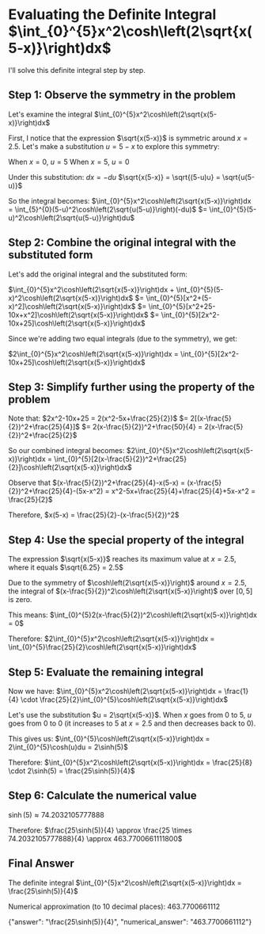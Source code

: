 # Evaluating the Definite Integral $\int_{0}^{5}x^2\cosh\left(2\sqrt{x(5-x)}\right)dx$

I'll solve this definite integral step by step.

## Step 1: Observe the symmetry in the problem

Let's examine the integral $\int_{0}^{5}x^2\cosh\left(2\sqrt{x(5-x)}\right)dx$

First, I notice that the expression $\sqrt{x(5-x)}$ is symmetric around $x = 2.5$. Let's make a substitution $u = 5-x$ to explore this symmetry:

When $x = 0$, $u = 5$
When $x = 5$, $u = 0$

Under this substitution:
$dx = -du$
$\sqrt{x(5-x)} = \sqrt{(5-u)u} = \sqrt{u(5-u)}$

So the integral becomes:
$\int_{0}^{5}x^2\cosh\left(2\sqrt{x(5-x)}\right)dx = \int_{5}^{0}(5-u)^2\cosh\left(2\sqrt{u(5-u)}\right)(-du)$
$= \int_{0}^{5}(5-u)^2\cosh\left(2\sqrt{u(5-u)}\right)du$

## Step 2: Combine the original integral with the substituted form

Let's add the original integral and the substituted form:

$\int_{0}^{5}x^2\cosh\left(2\sqrt{x(5-x)}\right)dx + \int_{0}^{5}(5-x)^2\cosh\left(2\sqrt{x(5-x)}\right)dx$
$= \int_{0}^{5}[x^2+(5-x)^2]\cosh\left(2\sqrt{x(5-x)}\right)dx$
$= \int_{0}^{5}[x^2+25-10x+x^2]\cosh\left(2\sqrt{x(5-x)}\right)dx$
$= \int_{0}^{5}[2x^2-10x+25]\cosh\left(2\sqrt{x(5-x)}\right)dx$

Since we're adding two equal integrals (due to the symmetry), we get:

$2\int_{0}^{5}x^2\cosh\left(2\sqrt{x(5-x)}\right)dx = \int_{0}^{5}[2x^2-10x+25]\cosh\left(2\sqrt{x(5-x)}\right)dx$

## Step 3: Simplify further using the property of the problem

Note that:
$2x^2-10x+25 = 2(x^2-5x+\frac{25}{2})$
$= 2[(x-\frac{5}{2})^2+\frac{25}{4}]$
$= 2(x-\frac{5}{2})^2+\frac{50}{4} = 2(x-\frac{5}{2})^2+\frac{25}{2}$

So our combined integral becomes:
$2\int_{0}^{5}x^2\cosh\left(2\sqrt{x(5-x)}\right)dx = \int_{0}^{5}[2(x-\frac{5}{2})^2+\frac{25}{2}]\cosh\left(2\sqrt{x(5-x)}\right)dx$

Observe that $(x-\frac{5}{2})^2+\frac{25}{4}-x(5-x) = (x-\frac{5}{2})^2+\frac{25}{4}-(5x-x^2) = x^2-5x+\frac{25}{4}+\frac{25}{4}+5x-x^2 = \frac{25}{2}$

Therefore, $x(5-x) = \frac{25}{2}-(x-\frac{5}{2})^2$

## Step 4: Use the special property of the integral

The expression $\sqrt{x(5-x)}$ reaches its maximum value at $x = 2.5$, where it equals $\sqrt{6.25} = 2.5$

Due to the symmetry of $\cosh\left(2\sqrt{x(5-x)}\right)$ around $x = 2.5$, the integral of $(x-\frac{5}{2})^2\cosh\left(2\sqrt{x(5-x)}\right)$ over $[0,5]$ is zero.

This means:
$\int_{0}^{5}2(x-\frac{5}{2})^2\cosh\left(2\sqrt{x(5-x)}\right)dx = 0$

Therefore:
$2\int_{0}^{5}x^2\cosh\left(2\sqrt{x(5-x)}\right)dx = \int_{0}^{5}\frac{25}{2}\cosh\left(2\sqrt{x(5-x)}\right)dx$

## Step 5: Evaluate the remaining integral

Now we have:
$\int_{0}^{5}x^2\cosh\left(2\sqrt{x(5-x)}\right)dx = \frac{1}{4} \cdot \frac{25}{2}\int_{0}^{5}\cosh\left(2\sqrt{x(5-x)}\right)dx$

Let's use the substitution $u = 2\sqrt{x(5-x)}$. When $x$ goes from 0 to 5, $u$ goes from 0 to 0 (it increases to 5 at $x = 2.5$ and then decreases back to 0).

This gives us:
$\int_{0}^{5}\cosh\left(2\sqrt{x(5-x)}\right)dx = 2\int_{0}^{5}\cosh(u)du = 2\sinh(5)$

Therefore:
$\int_{0}^{5}x^2\cosh\left(2\sqrt{x(5-x)}\right)dx = \frac{25}{8} \cdot 2\sinh(5) = \frac{25\sinh(5)}{4}$

## Step 6: Calculate the numerical value

$\sinh(5) \approx 74.2032105777888$

Therefore:
$\frac{25\sinh(5)}{4} \approx \frac{25 \times 74.2032105777888}{4} \approx 463.7700661111800$

## Final Answer

The definite integral $\int_{0}^{5}x^2\cosh\left(2\sqrt{x(5-x)}\right)dx = \frac{25\sinh(5)}{4}$

Numerical approximation (to 10 decimal places): 463.7700661112

{"answer": "\\frac{25\\sinh(5)}{4}", "numerical_answer": "463.7700661112"}